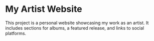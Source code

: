# My Artist Website

This project is a personal website showcasing my work as an artist. It includes sections for albums, a featured release, and links to social platforms.

